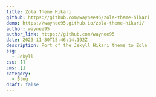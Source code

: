 ```yaml
---
title: Zola Theme Hikari
github: https://github.com/waynee95/zola-theme-hikari
demo: https://waynee95.github.io/zola-theme-hikari/
author: waynee95
author_link: https://github.com/waynee95
date: 2023-11-30T15:46:14.192Z
description: Port of the Jekyll Hikari theme to Zola
ssg:
  - Jekyll
css: []
cms: []
category:
  - Blog
draft: false
---
```

